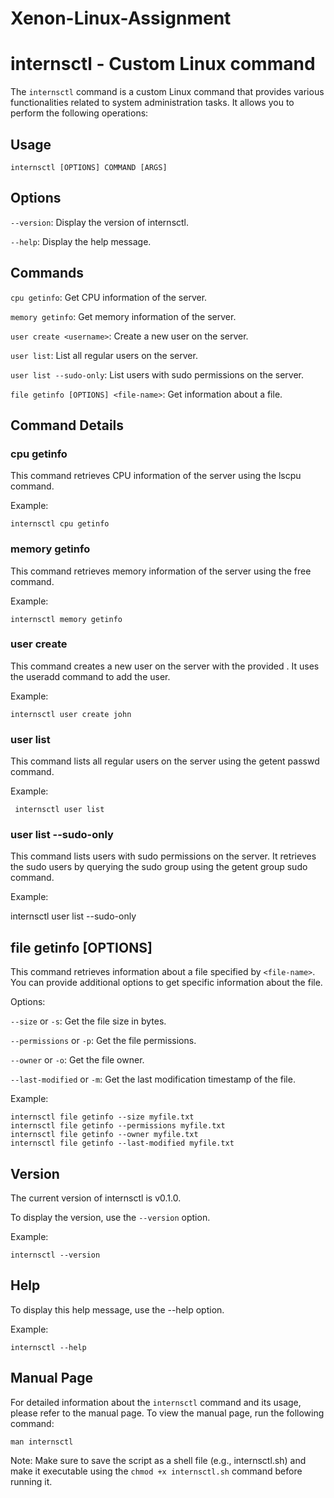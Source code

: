 # Xenon-Linux-Assignment
# internsctl - Custom Linux command
The ` internsctl ` command is a custom Linux command that provides various functionalities related to system administration tasks. It allows you to perform the following operations:

## Usage
```internsctl [OPTIONS] COMMAND [ARGS]```
## Options
`--version`: Display the version of internsctl.


`--help`: Display the help message.
## Commands
`cpu getinfo`: Get CPU information of the server. 


`memory getinfo`: Get memory information of the server.


`user create <username>`: Create a new user on the server.


`user list`: List all regular users on the server.


`user list --sudo-only`: List users with sudo permissions on the server.


` file getinfo [OPTIONS] <file-name> `: Get information about a file.
## Command Details
### cpu getinfo
This command retrieves CPU information of the server using the lscpu command.

Example:

```
internsctl cpu getinfo
```
### memory getinfo
This command retrieves memory information of the server using the free command.

Example:

```
internsctl memory getinfo
```
### user create
This command creates a new user on the server with the provided <username>. It uses the useradd command to add the user.

Example:

``` 
internsctl user create john
```
### user list
This command lists all regular users on the server using the getent passwd command.

Example:

``` 
 internsctl user list
```
### user list --sudo-only
This command lists users with sudo permissions on the server. It retrieves the sudo users by querying the sudo group using the getent group sudo command.

Example:

internsctl user list --sudo-only
## file getinfo [OPTIONS]
This command retrieves information about a file specified by `<file-name>`. You can provide additional options to get specific information about the file.

Options:

` --size ` or ` -s `: Get the file size in bytes.

`--permissions` or `-p`: Get the file permissions.

`--owner` or `-o`: Get the file owner.

`--last-modified` or `-m`: Get the last modification timestamp of the file.


Example:

```
internsctl file getinfo --size myfile.txt
internsctl file getinfo --permissions myfile.txt
internsctl file getinfo --owner myfile.txt
internsctl file getinfo --last-modified myfile.txt
```
## Version
The current version of internsctl is v0.1.0.

To display the version, use the `--version` option.

Example:

```
internsctl --version 
```
## Help


To display this help message, use the --help option.

Example:

```
internsctl --help
```
## Manual Page
For detailed information about the `internsctl` command and its usage, please refer to the manual page. To view the manual page, run the following command:

```
man internsctl
```
Note: Make sure to save the script as a shell file (e.g., internsctl.sh) and make it executable using the `chmod +x internsctl.sh` command before running it.
